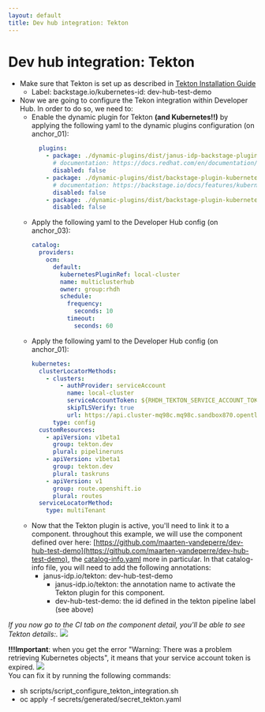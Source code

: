 ```yaml
---
layout: default
title: Dev hub integration: Tekton
---
```


# Dev hub integration: Tekton

* Make sure that Tekton is set up as described in [Tekton Installation Guide](https://maarten-vandeperre.github.io/developer-hub-documentation/tekton/infra_setup_tekton.html)
    * Label: backstage.io/kubernetes-id: dev-hub-test-demo
* Now we are going to configure the Tekon integration
  within Developer Hub. In order to do so,
  we need to:
  * Enable the dynamic plugin for Tekton **(and Kubernetes!!)** by applying the following yaml to the dynamic plugins configuration (on anchor_01):
    ```yaml
      plugins:
        - package: ./dynamic-plugins/dist/janus-idp-backstage-plugin-tekton
          # documentation: https://docs.redhat.com/en/documentation/red_hat_plug-ins_for_backstage/1.0/html-single/tekton_plugin_for_backstage/index#setting-tekton-plugin
          disabled: false
        - package: ./dynamic-plugins/dist/backstage-plugin-kubernetes-backend-dynamic
          # documentation: https://backstage.io/docs/features/kubernetes/configuration/#config
          disabled: false
        - package: ./dynamic-plugins/dist/backstage-plugin-kubernetes
          disabled: false
    ```
  * Apply the following yaml to the Developer Hub config (on anchor_03):
    ```yaml
    catalog:
      providers:
        ocm:
          default:
            kubernetesPluginRef: local-cluster
            name: multiclusterhub
            owner: group:rhdh
            schedule:
              frequency:
                seconds: 10
              timeout:
                seconds: 60
    ```
  * Apply the following yaml to the Developer Hub config (on anchor_01):
    ```yaml
    kubernetes:
      clusterLocatorMethods:
        - clusters:
            - authProvider: serviceAccount
              name: local-cluster
              serviceAccountToken: ${RHDH_TEKTON_SERVICE_ACCOUNT_TOKEN}
              skipTLSVerify: true
              url: https://api.cluster-mq98c.mq98c.sandbox870.opentlc.com:6443
          type: config
      customResources:
        - apiVersion: v1beta1
          group: tekton.dev
          plural: pipelineruns
        - apiVersion: v1beta1
          group: tekton.dev
          plural: taskruns
        - apiVersion: v1
          group: route.openshift.io
          plural: routes
      serviceLocatorMethod:
        type: multiTenant
    ```
  * Now that the Tekton plugin is active, you'll need to link it to a component. throughout this example, we will use the component defined over here:
  [https://github.com/maarten-vandeperre/dev-hub-test-demo](https://github.com/maarten-vandeperre/dev-hub-test-demo), the 
  [catalog-info.yaml](https://github.com/maarten-vandeperre/dev-hub-test-demo/blob/master/catalog-info.yaml)
  more in particular.
  In that catalog-info file, you will need to add the following annotations:
    * janus-idp.io/tekton: dev-hub-test-demo
      * janus-idp.io/tekton: the annotation name to activate the Tekton plugin for this component.
      * dev-hub-test-demo: the id defined in the tekton pipeline label (see above)

_If you now go to the CI tab on the component detail, you'll be able to see Tekton details:._
<img src="https://raw.githubusercontent.com/maarten-vandeperre/developer-hub-documentation/argo/images/tekton_5.png" class="large">  


**!!!Important**: when you get the error "Warning: There was a problem retrieving Kubernetes objects", it means that your service account token is expired.
<img src="https://raw.githubusercontent.com/maarten-vandeperre/developer-hub-documentation/argo/images/tekton_4.png" class="large">  
You can fix it by running the following commands:
* sh scripts/script_configure_tekton_integration.sh 
* oc apply -f secrets/generated/secret_tekton.yaml
